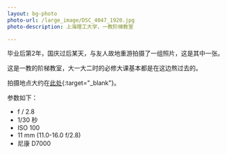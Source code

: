 ```yaml
---
layout: bg-photo
photo-url: /large_image/DSC_4047_1920.jpg
photo-description: 上海理工大学，一教阶梯教室

---
```


毕业后第2年，国庆过后某天，与友人故地重游拍摄了一组照片，这是其中一张。

这是一教的阶梯教室，大一大二时的必修大课基本都是在这边熬过去的。

拍摄地点大约在[此处](http://j.map.baidu.com/OPknz){:target="_blank"}。

参数如下：

* f / 2.8
* 1/30 秒
* ISO 100
* 11 mm (11.0-16.0 f/2.8)
* 尼康 D7000

